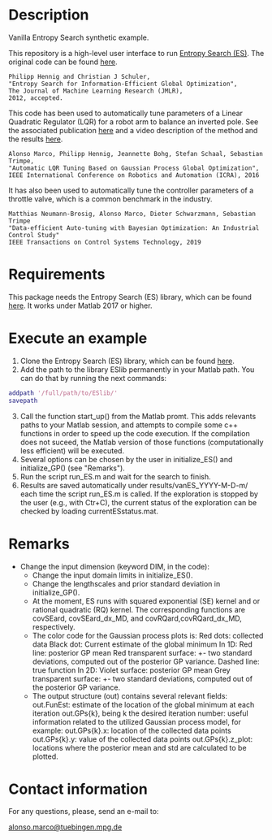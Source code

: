 <!-- Copyright 2017 Max Planck Society. All rights reserved.

Alonso Marco
Max Planck Institute for Intelligent Systems
Autonomous Motion Department
amarco(at)tuebingen.mpg.de

---- -->

Description
=========
Vanilla Entropy Search synthetic example.

This repository is a high-level user interface to run [Entropy Search (ES)](http://www.jmlr.org/papers/volume13/hennig12a/hennig12a.pdf). The original code can be found [here](https://github.com/ProbabilisticNumerics/entropy-search).

	Philipp Hennig and Christian J Schuler,
	"Entropy Search for Information-Efficient Global Optimization", 
	The Journal of Machine Learning Research (JMLR),
	2012, accepted.

This code has been used to automatically tune parameters of a Linear Quadratic Regulator (LQR) for a robot arm to balance an inverted pole. See the associated publication [here](https://arxiv.org/abs/1605.01950) and a video description of the method and the results [here](https://youtu.be/TrGc4qp3pDM).

	Alonso Marco, Philipp Hennig, Jeannette Bohg, Stefan Schaal, Sebastian Trimpe,
	"Automatic LQR Tuning Based on Gaussian Process Global Optimization", 
	IEEE International Conference on Robotics and Automation (ICRA), 2016
	
It has also been used to automatically tune the controller parameters of a throttle valve, which is a common benchmark in the industry.
	
	Matthias Neumann-Brosig, Alonso Marco, Dieter Schwarzmann, Sebastian Trimpe
	"Data-efficient Auto-tuning with Bayesian Optimization: An Industrial Control Study"
	IEEE Transactions on Control Systems Technology, 2019

Requirements
============
This package needs the Entropy Search (ES) library, which can be found [here](https://github.com/alonrot/ESlib).
It works under Matlab 2017 or higher.

Execute an example
==================
1. Clone the Entropy Search (ES) library, which can be found [here](https://github.com/alonrot/ESlib).
2. Add the path to the library ESlib permanently in your Matlab path. You can do that by running the next commands:
```Matlab
addpath '/full/path/to/ESlib/'
savepath
```
3. Call the function start_up() from the Matlab promt. This adds relevants paths to your Matlab session,  and attempts to compile some c++ functions in order to speed up the code execution. If the compilation does not suceed, the Matlab version of those functions (computationally less efficient) will be executed.
4. Several options can be chosen by the user in initialize_ES() and initialize_GP() (see "Remarks").
5. Run the script run_ES.m and wait for the search to finish.
6. Results are saved automatically under results/vanES_YYYY-M-D-m/ each time the script run_ES.m is called. If the exploration is stopped by the user (e.g., with Ctr+C), the current status of the exploration can be  checked by loading currentESstatus.mat.

Remarks
=======
* Change the input dimension (keyword DIM, in the code):
	* Change the input domain limits in initialize_ES().
	* Change the lengthscales and prior standard deviation in initialize_GP().
	* At the moment, ES runs with squared exponential (SE) kernel and or rational quadratic (RQ) kernel. The corresponding functions are covSEard, covSEard_dx_MD, and covRQard,covRQard_dx_MD, respectively.
	* The color code for the Gaussian process plots is:
    Red dots:   collected data
    Black dot:  Current estimate of the global minimum
    In 1D:
      Red line:                 posterior GP mean
      Red transparent surface:  +- two standard deviations, computed out of the posterior GP variance.
      Dashed line:              true function
    In 2D:
      Violet surface:           posterior GP mean
      Grey transparent surface: +- two standard deviations, computed out of the posterior GP variance.
	* The output structure (out) contains several relevant fields:
    out.FunEst: estimate of the location of the global minimum at each iteration
    out.GPs{k}, being k the desired iteration number: useful information related to the utilized Gaussian 
    process model, for example:
    out.GPs{k}.x: location of the collected data points
    out.GPs{k}.y: value of the collected data points
    out.GPs{k}.z_plot: locations where the posterior mean and std are calculated to be plotted.

Contact information
===================
For any questions, please, send an e-mail to: 

   alonso.marco@tuebingen.mpg.de

